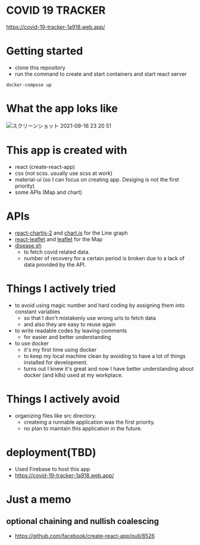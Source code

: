 # COVID 19 TRACKER
https://covid-19-tracker-1a918.web.app/

# Getting started
- clone this repository
- run the command to create and start containers and start react server
```
docker-compose up
```

# What the app loks like
![スクリーンショット 2021-09-16 23 20 51](https://user-images.githubusercontent.com/35527421/133629324-4f9200b9-fa03-4f0c-b275-8a5e2b4dec3b.png)

# This app is created with
- react (create-react-app)
- css (not scss. usually use scss at work)
- material-ui (so I can focus on creating app. Desiging is not the first priority)
- some APIs (Map and chart)

# APIs
- [react-chartjs-2](http://reactchartjs.github.io/react-chartjs-2/#/) and [chart.js](https://www.chartjs.org/docs/latest/) for the Line graph
- [react-leaflet](https://react-leaflet.js.org/) and [leaflet](https://leafletjs.com/) for the Map
- [disease.sh](https://disease.sh/)
  - to fetch covid related data. 
  - number of recovery for a certain period is broken due to a lack of data provided by the API.

# Things I actively tried
- to avoid using magic number and hard coding by assigning them into constant variables
  - so that I don't mistakenly use wrong urls to fetch data
  - and also they are easy to reuse again
- to write readable codes by leaving comments
  - for easier and better understanding
- to use docker
  - it's my first time using docker
  - to keep my local machine clean by avoiding to have a lot of things installed for development.
  - turns out I knew it's great and now I have better understanding about docker (and k8s) used at my workplace.

# Things I actively avoid
- organizing files like src directory.
  - createing a runnable application was the first priority.
  - no plan to maintain this application in the future.

# deployment(TBD)
- Used Firebase to host this app
- https://covid-19-tracker-1a918.web.app/

# Just a memo
## optional chaining and nullish coalescing
- https://github.com/facebook/create-react-app/pull/8526
